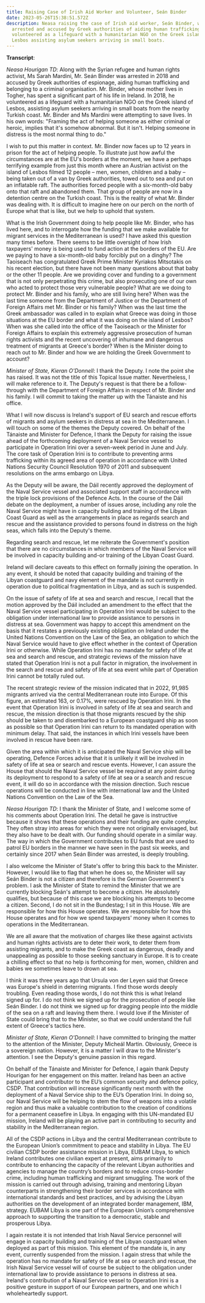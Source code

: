 ```yaml
---
title: Raising Case of Irish Aid Worker and Volunteer, Seán Binder
date: 2023-05-26T15:38:51.572Z
description: Neasa raising the case of Irish aid worker, Seán Binder, who was
  arrested and accused by Greek authorities of aiding human trafficking when he
  volunteered as a lifeguard with a humanitarian NGO on the Greek island of
  Lesbos assisting asylum seekers arriving in small boats.
---
```

**Transcript**:

*Neasa Hourigan TD*: Along with the Syrian refugee and human rights activist, Ms Sarah Mardini, Mr. Seán Binder was arrested in 2018 and accused by Greek authorities of espionage, aiding human trafficking and belonging to a criminal organisation. Mr. Binder, whose mother lives in Togher, has spent a significant part of his life in Ireland. In 2018, he volunteered as a lifeguard with a humanitarian NGO on the Greek island of Lesbos, assisting asylum seekers arriving in small boats from the nearby Turkish coast. Mr. Binder and Ms Mardini were attempting to save lives. In his own words: "Framing the act of helping someone as either criminal or heroic, implies that it's somehow abnormal. But it isn't. Helping someone in distress is the most normal thing to do."

I wish to put this matter in context. Mr. Binder now faces up to 12 years in prison for the act of helping people. To illustrate just how awful the circumstances are at the EU's borders at the moment, we have a perhaps terrifying example from just this month where an Austrian activist on the island of Lesbos filmed 12 people – men, women, children and a baby – being taken out of a van by Greek authorities, towed out to sea and put on an inflatable raft. The authorities forced people with a six-month-old baby onto that raft and abandoned them. That group of people are now in a detention centre on the Turkish coast. This is the reality of what Mr. Binder was dealing with. It is difficult to imagine here on our perch on the north of Europe what that is like, but we help to uphold that system.

What is the Irish Government doing to help people like Mr. Binder, who has lived here, and to interrogate how the funding that we make available for migrant services in the Mediterranean is used? I have asked this question many times before. There seems to be little oversight of how Irish taxpayers' money is being used to fund action at the borders of the EU. Are we paying to have a six-month-old baby forcibly put on a dinghy? The Taoiseach has congratulated Greek Prime Minister Kyriakos Mitsotakis on his recent election, but there have not been many questions about that baby or the other 11 people. Are we providing cover and funding to a government that is not only perpetrating this crime, but also prosecuting one of our own who acted to protect those very vulnerable people? What are we doing to protect Mr. Binder and his family, who are still living here? When was the last time someone from the Department of Justice or the Department of Foreign Affairs met Mr. Binder or his family? When was the last time the Greek ambassador was called in to explain what Greece was doing in those situations at the EU border and what it was doing on the island of Lesbos? When was she called into the office of the Taoiseach or the Minister for Foreign Affairs to explain this extremely aggressive prosecution of human rights activists and the recent uncovering of inhumane and dangerous treatment of migrants at Greece's border? When is the Minister doing to reach out to Mr. Binder and how we are holding the Greek Government to account?

*Minister of State, Kieran O'Donnell*: I thank the Deputy. I note the point she has raised. It was not the title of this Topical Issue matter. Nevertheless, I will make reference to it. The Deputy's request is that there be a follow-through with the Department of Foreign Affairs in respect of Mr. Binder and his family. I will commit to taking the matter up with the Tánaiste and his office.

What I will now discuss is Ireland's support of EU search and rescue efforts of migrants and asylum seekers in distress at sea in the Mediterranean. I will touch on some of the themes the Deputy covered. On behalf of the Tánaiste and Minister for Defence, I thank the Deputy for raising the issue ahead of the forthcoming deployment of a Naval Service vessel to participate in Operation Irini over a seven-week period in June and July. The core task of Operation Irini is to contribute to preventing arms trafficking within its agreed area of operation in accordance with United Nations Security Council Resolution 1970 of 2011 and subsequent resolutions on the arms embargo on Libya.

As the Deputy will be aware, the Dáil recently approved the deployment of the Naval Service vessel and associated support staff in accordance with the triple lock provisions of the Defence Acts. In the course of the Dáil debate on the deployment, a number of issues arose, including any role the Naval Service might have in capacity building and training of the Libyan Coast Guard as well as the arrangements in place as regards search and rescue and the assistance provided to persons found in distress on the high seas, which falls into the Deputy's theme.

Regarding search and rescue, let me reiterate the Government's position that there are no circumstances in which members of the Naval Service will be involved in capacity building and-or training of the Libyan Coast Guard.

Ireland will declare caveats to this effect on formally joining the operation. In any event, it should be noted that capacity building and training of the Libyan coastguard and navy element of the mandate is not currently in operation due to political fragmentation in Libya, and as such is suspended.

On the issue of safety of life at sea and search and rescue, I recall that the motion approved by the Dáil included an amendment to the effect that the Naval Service vessel participating in Operation Irini would be subject to the obligation under international law to provide assistance to persons in distress at sea. Government was happy to accept this amendment on the basis that it restates a previously existing obligation on Ireland under the United Nations Convention on the Law of the Sea, an obligation to which the Naval Service would have to give effect whether in the context of Operation Irini or otherwise. While Operation Irini has no mandate for safety of life at sea and search and rescue, and strategic reviews of the mission have stated that Operation Irini is not a pull factor in migration, the involvement in the search and rescue and safety of life at sea event while part of Operation Irini cannot be totally ruled out.

The recent strategic review of the mission indicated that in 2022, 91,985 migrants arrived via the central Mediterranean route into Europe. Of this figure, an estimated 163, or 0.17%, were rescued by Operation Irini. In the event that Operation Irini is involved in safety of life at sea and search and rescue, the mission direction is that those migrants rescued by the ship should be taken to and disembarked to a European coastguard ship as soon as possible so that Operation Irini can return to its mandated operation with minimum delay. That said, the instances in which Irini vessels have been involved in rescue have been rare.

Given the area within which it is anticipated the Naval Service ship will be operating, Defence Forces advise that it is unlikely it will be involved in safety of life at sea or search and rescue events. However, I can assure the House that should the Naval Service vessel be required at any point during its deployment to respond to a safety of life at sea or a search and rescue event, it will do so in accordance with the mission direction. Such rescue operations will be conducted in line with international law and the United Nations Convention on the Law of the Sea.

*Neasa Hourigan TD*: I thank the Minister of State, and I welcome some of his comments about Operation Irini. The detail he gave is instructive because it shows that these operations and their funding are quite complex. They often stray into areas for which they were not originally envisaged, but they also have to be dealt with. Our funding should operate in a similar way. The way in which the Government contributes to EU funds that are used to patrol EU borders in the manner we have seen in the past six weeks, and certainly since 2017 when Seán Binder was arrested, is deeply troubling.

I also welcome the Minister of State's offer to bring this back to the Minister. However, I would like to flag that when he does so, the Minister will say Seán Binder is not a citizen and therefore is the German Government's problem. I ask the Minister of State to remind the Minister that we are currently blocking Seán's attempt to become a citizen. He absolutely qualifies, but because of this case we are blocking his attempts to become a citizen. Second, I do not sit in the Bundestag; I sit in this House. We are responsible for how this House operates. We are responsible for how this House operates and for how we spend taxpayers' money when it comes to operations in the Mediterranean.

We are all aware that the motivation of charges like these against activists and human rights activists are to deter their work, to deter them from assisting migrants, and to make the Greek coast as dangerous, deadly and unappealing as possible to those seeking sanctuary in Europe. It is to create a chilling effect so that no help is forthcoming for men, women, children and babies we sometimes leave to drown at sea.

I think it was three years ago that Ursula von der Leyen said that Greece was Europe's shield in deterring migrants. I find those words deeply troubling. Even reading those words, I do not think this is what Ireland signed up for. I do not think we signed up for the prosecution of people like Seán Binder. I do not think we signed up for dragging people into the middle of the sea on a raft and leaving them there. I would love if the Minister of State could bring that to the Minister, so that we could understand the full extent of Greece's tactics here.

*Minister of State, Kieran O'Donnell*: I have committed to bringing the matter to the attention of the Minister, Deputy Micheál Martin. Obviously, Greece is a sovereign nation. However, it is a matter I will draw to the Minister's attention. I see the Deputy's genuine passion in this regard.

On behalf of the Tánaiste and Minister for Defence, I again thank Deputy Hourigan for her engagement on this matter. Ireland has been an active participant and contributor to the EU’s common security and defence policy, CSDP. That contribution will increase significantly next month with the deployment of a Naval Service ship to the EU’s Operation Irini. In doing so, our Naval Service will be helping to stem the flow of weapons into a volatile region and thus make a valuable contribution to the creation of conditions for a permanent ceasefire in Libya. In engaging with this UN-mandated EU mission, Ireland will be playing an active part in contributing to security and stability in the Mediterranean region.

All of the CSDP actions in Libya and the central Mediterranean contribute to the European Union’s commitment to peace and stability in Libya. The EU civilian CSDP border assistance mission in Libya, EUBAM Libya, to which Ireland contributes one civilian expert at present, aims primarily to contribute to enhancing the capacity of the relevant Libyan authorities and agencies to manage the country’s borders and to reduce cross-border crime, including human trafficking and migrant smuggling. The work of the mission is carried out through advising, training and mentoring Libyan counterparts in strengthening their border services in accordance with international standards and best practices, and by advising the Libyan authorities on the development of an integrated border management, IBM, strategy. EUBAM Libya is one part of the European Union’s comprehensive approach to supporting the transition to a democratic, stable and prosperous Libya.

I again restate it is not intended that Irish Naval Service personnel will engage in capacity building and training of the Libyan coastguard when deployed as part of this mission. This element of the mandate is, in any event, currently suspended from the mission. I again stress that while the operation has no mandate for safety of life at sea or search and rescue, the Irish Naval Service vessel will of course be subject to the obligation under international law to provide assistance to persons in distress at sea. Ireland's contribution of a Naval Service vessel to Operation Irini is a positive gesture in support of our European partners, and one which I wholeheartedly support.